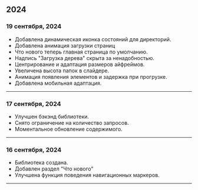## 2024
### 19 сентября, 2024
- Добавлена динамическая иконка состояний для директорий.
- Добавлена анимация загрузки страниц
- Что нового теперь главная страница по умолчанию.
- Надпись "Загрузка дерева" скрыта за ненадобностью.
- Центрирование и адаптация размеров айфреймов.
- Увеличена высота папок в слайдере.
- Анимация появления элементов и задержка при прогрузке.
- Добавлена мобильная адаптация.
---
### 17 сентября, 2024
- Улучшен бэкэнд библиотеки.
- Снято ограничение на количество запросов.
- Моментальное обновление содержимого.
---
### 16 сентября, 2024
- Библиотека создана. 
- Добавлен раздел "Что нового"
- Улучшена функция поведения навигационных маркеров.
---